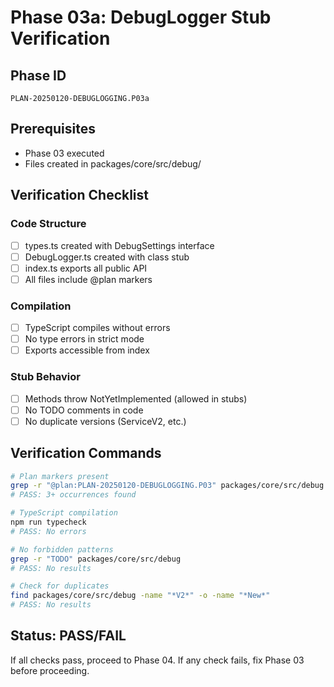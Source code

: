 # Phase 03a: DebugLogger Stub Verification

## Phase ID
`PLAN-20250120-DEBUGLOGGING.P03a`

## Prerequisites
- Phase 03 executed
- Files created in packages/core/src/debug/

## Verification Checklist

### Code Structure
- [ ] types.ts created with DebugSettings interface
- [ ] DebugLogger.ts created with class stub
- [ ] index.ts exports all public API
- [ ] All files include @plan markers

### Compilation
- [ ] TypeScript compiles without errors
- [ ] No type errors in strict mode
- [ ] Exports accessible from index

### Stub Behavior
- [ ] Methods throw NotYetImplemented (allowed in stubs)
- [ ] No TODO comments in code
- [ ] No duplicate versions (ServiceV2, etc.)

## Verification Commands

```bash
# Plan markers present
grep -r "@plan:PLAN-20250120-DEBUGLOGGING.P03" packages/core/src/debug
# PASS: 3+ occurrences found

# TypeScript compilation
npm run typecheck
# PASS: No errors

# No forbidden patterns
grep -r "TODO" packages/core/src/debug
# PASS: No results

# Check for duplicates
find packages/core/src/debug -name "*V2*" -o -name "*New*"
# PASS: No results
```

## Status: PASS/FAIL

If all checks pass, proceed to Phase 04.
If any check fails, fix Phase 03 before proceeding.